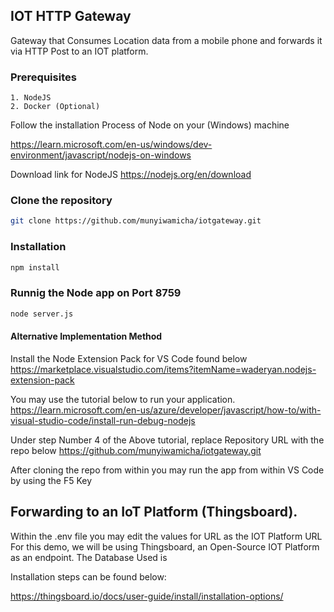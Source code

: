 ## IOT HTTP Gateway
 Gateway that Consumes Location data from a mobile phone and forwards it via HTTP Post to an IOT platform. 
### Prerequisites
    1. NodeJS
    2. Docker (Optional)

Follow the installation Process of Node on your (Windows) machine

https://learn.microsoft.com/en-us/windows/dev-environment/javascript/nodejs-on-windows

Download link for NodeJS
https://nodejs.org/en/download


### Clone the repository

```bash
git clone https://github.com/munyiwamicha/iotgateway.git
```
### Installation

```bash
npm install
```
### Runnig the Node app on Port 8759
```bash
node server.js
```

#### Alternative Implementation Method 

Install the Node Extension Pack for VS Code found below
https://marketplace.visualstudio.com/items?itemName=waderyan.nodejs-extension-pack

You may use the tutorial below to run your application.
https://learn.microsoft.com/en-us/azure/developer/javascript/how-to/with-visual-studio-code/install-run-debug-nodejs


Under step Number 4 of the Above tutorial, replace Repository URL with the repo below 
https://github.com/munyiwamicha/iotgateway.git

After cloning the repo from within you may run the app from within VS Code by using the F5 Key

## Forwarding to an IoT Platform (Thingsboard).
Within the .env file you may edit the values for URL as the IOT Platform URL
For this demo, we will be using Thingsboard, an Open-Source IOT Platform as an endpoint.
The Database Used is 

Installation steps can be found below:

https://thingsboard.io/docs/user-guide/install/installation-options/

